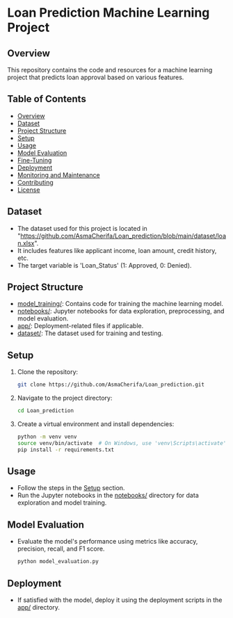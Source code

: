 # Loan Prediction Machine Learning Project

## Overview

This repository contains the code and resources for a machine learning project that predicts loan approval based on various features.

## Table of Contents

- [Overview](#overview)
- [Dataset](#dataset)
- [Project Structure](#project-structure)
- [Setup](#setup)
- [Usage](#usage)
- [Model Evaluation](#model-evaluation)
- [Fine-Tuning](#fine-tuning)
- [Deployment](#deployment)
- [Monitoring and Maintenance](#monitoring-and-maintenance)
- [Contributing](#contributing)
- [License](#license)

## Dataset

- The dataset used for this project is located in "https://github.com/AsmaCherifa/Loan_prediction/blob/main/dataset/loan.xlsx". 
- It includes features like applicant income, loan amount, credit history, etc.
- The target variable is 'Loan_Status' (1: Approved, 0: Denied).

## Project Structure

- [model_training/](model_training/): Contains code for training the machine learning model.
- [notebooks/](notebooks/): Jupyter notebooks for data exploration, preprocessing, and model evaluation.
- [app/](app/): Deployment-related files if applicable.
- [dataset/](dataset/): The dataset used for training and testing.

## Setup

1. Clone the repository:

    ```bash
    git clone https://github.com/AsmaCherifa/Loan_prediction.git
    ```

2. Navigate to the project directory:

    ```bash
    cd Loan_prediction
    ```

3. Create a virtual environment and install dependencies:

    ```bash
    python -m venv venv
    source venv/bin/activate  # On Windows, use 'venv\Scripts\activate'
    pip install -r requirements.txt
    ```

## Usage

- Follow the steps in the [Setup](#setup) section.
- Run the Jupyter notebooks in the [notebooks/](notebooks/) directory for data exploration and model training.

## Model Evaluation

- Evaluate the model's performance using metrics like accuracy, precision, recall, and F1 score.
  
    ```bash
    python model_evaluation.py
    ```


## Deployment

- If satisfied with the model, deploy it using the deployment scripts in the [app/](app/) directory.
